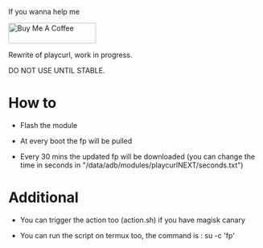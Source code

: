 If you wanna help me

<a href="https://www.buymeacoffee.com/daboynb" target="_blank"><img src="https://cdn.buymeacoffee.com/buttons/default-orange.png" alt="Buy Me A Coffee" height="41" width="174"></a>

Rewrite of playcurl, work in progress.

DO NOT USE UNTIL STABLE.

# How to

- Flash the module

- At every boot the fp will be pulled

- Every 30 mins the updated fp will be downloaded (you can change the time in seconds in "/data/adb/modules/playcurlNEXT/seconds.txt")

# Additional

- You can trigger the action too (action.sh) if you have magisk canary

- You can run the script on termux too, the command is : su -c 'fp'